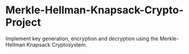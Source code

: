 # Merkle-Hellman-Knapsack-Crypto-Project
Implement key generation, encryption and decryption using the Merkle-Hellman Knapsack Cryptosystem.
